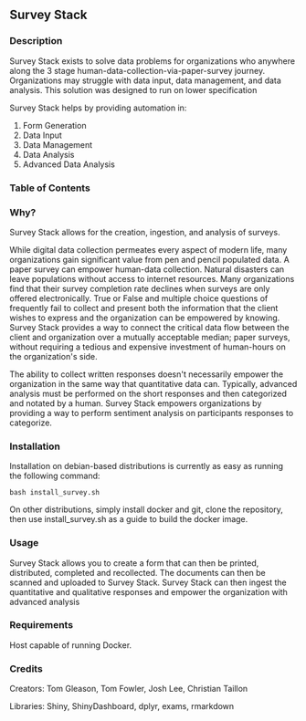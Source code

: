 ## Survey Stack
### Description
Survey Stack exists to solve data problems for organizations who anywhere along the 3 stage human-data-collection-via-paper-survey journey. Organizations may struggle with data input, data management, and data analysis. This solution was designed to run on lower specification

Survey Stack helps by providing automation in:
1. Form Generation
2. Data Input
3. Data Management
4. Data Analysis
5. Advanced Data Analysis

### Table of Contents


### Why?
Survey Stack allows for the creation, ingestion, and analysis of surveys.

While digital data collection permeates every aspect of modern life, many organizations gain significant value from pen and pencil populated data. A paper survey can empower human-data collection.  Natural disasters can leave populations without access to internet resources. Many organizations find that their survey completion rate declines when surveys are only offered electronically. True or False and multiple choice questions of frequently fail to collect and present both the information that the client wishes to express and the organization can be empowered by knowing. Survey Stack provides a way to connect the critical data flow between the client and organization over a mutually acceptable median; paper surveys, without requiring a tedious and expensive investment of human-hours on the organization's side.

The ability to collect written responses doesn't necessarily empower the organization in the same way that quantitative data can. Typically, advanced analysis must be performed on the short responses and then categorized and notated by a human. Survey Stack empowers organizations by providing a way to perform sentiment analysis on participants responses to categorize.

### Installation
Installation on debian-based distributions is currently as easy as running the following command:
```
bash install_survey.sh
```
On other distributions, simply install docker and git, clone the repository, then use install_survey.sh as a guide to build the docker image.

### Usage
Survey Stack allows you to create a form that can then be printed, distributed, completed and recollected. The documents can then be scanned and uploaded to Survey Stack. Survey Stack can then ingest the quantitative and qualitative responses and empower the organization with advanced analysis

### Requirements
Host capable of running Docker.

### Credits
Creators: Tom Gleason, Tom Fowler, Josh Lee, Christian Taillon

Libraries: Shiny, ShinyDashboard, dplyr, exams, rmarkdown
